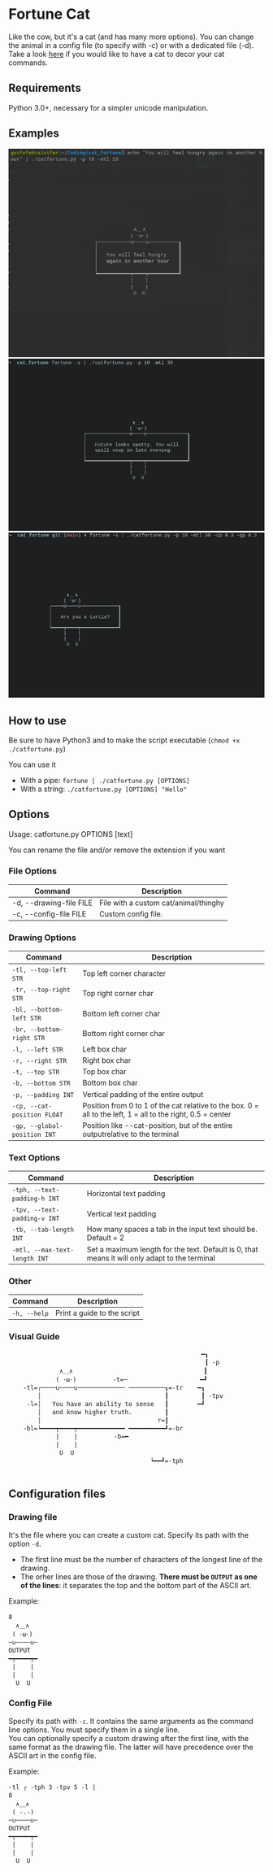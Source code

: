 # Fortune Cat

Like the cow, but it's a cat (and has many more options). You can change the animal in a config file (to specify with -c) or with a dedicated file (-d).  
Take a look [here](https://github.com/GuidoFe/FortuneCat) if you would like to have a cat to decor your cat commands.
## Requirements

Python 3.0+, necessary for a simpler unicode manipulation.

## Examples

![screen1](screen1.png)
![screen2](screen2.png)
![screen3](screen3.png)

## How to use

Be sure to have Python3 and to make the script executable (`chmod +x ./catfortune.py`)

You can use it
* With a pipe: `fortune | ./catfortune.py [OPTIONS]`
* With a string: `./catfortune.py [OPTIONS] "Hello"`

## Options

Usage: catfortune.py OPTIONS [text]

You can rename the file and/or remove the extension if you want

### File Options

| Command                 | Description                                  |
|-------------------------|----------------------------------------------|
| -d, --drawing-file FILE | File with a custom cat/animal/thinghy        |
| -c, --config-file FILE  | Custom config file.                          |

### Drawing Options

| Command                     | Description                                                                                                  |
|-----------------------------|--------------------------------------------------------------------------------------------------------------|
| `-tl, --top-left STR`       | Top left corner character                                                                                    |
| `-tr, --top-right STR`      | Top right corner char                                                                                        |
| `-bl, --bottom-left STR`    | Bottom left corner char                                                                                      |
| `-br, --bottom-right STR`   | Bottom right corner char                                                                                     |
| `-l, --left STR`            | Left box char                                                                                                |
| `-r, --right STR`           | Right box char                                                                                               |
| `-t, --top STR`             | Top box char                                                                                                 |
| `-b, --bottom STR`          | Bottom box char                                                                                              |
| `-p, --padding INT`         | Vertical padding of the entire output                                                                        |
| `-cp, --cat-position FLOAT` | Position from 0 to 1 of the cat relative to the box. 0 = all to the left, 1 = all to the right, 0.5 = center |  
| `-gp, --global-position INT`| Position like --cat-position, but of the entire outputrelative to the terminal   

### Text Options

| Command                       | Description                                                                                    |
|-------------------------------|------------------------------------------------------------------------------------------------|
| `-tph, --text-padding-h INT`  | Horizontal text padding                                                                        |
| `-tpv, --text-padding-v INT`  | Vertical text padding                                                                          |
| `-tb, --tab-length INT`       | How many spaces a tab in the input text should be. Default = 2                                 |
| `-mtl, --max-text-length INT` | Set a maximum length for the text. Default is 0, that means it will only adapt to the terminal |
                        
### Other

| Command           | Description                   |
|-------------------|-------------------------------|
| `-h, --help`      | Print a guide to the script   |

### Visual Guide

```
                                                     ━┒
                                                      ┃ -p
              ∧＿∧                                    ┃
             ( ･ω･)          -t=─                    ━┛
    -tl=┌────∪────∪───────────── ──────────┒=-tr    ━┒ 
        │                                  ┃         ┃ -tpv
     -l=│   You have an ability to sense   ┃        ━┛
        │   and know higher truth.         ┃
        │                                r=┃
    -bl=┕━━━━┯━━━━┯━━━━━━━━━━━━━ ━━━━━━━━━━┛=-br
             |    |          -b=━
             |    |
              U  U
                                       ┕━━┛=-tph
                                        
```

## Configuration files

### Drawing file

It's the file where you can create a custom cat. Specify its path with the option `-d`.  

- The first line must be the number of characters of the longest line of the drawing.
- The orher lines are those of the drawing. **There must be `OUTPUT` as one of the lines**: it separates the top and the bottom part of the ASCII art.

Example:

```
8
  ∧＿∧
 ( ･ω･)
─∪────∪─
OUTPUT
━┯━━━━┯━
 |    |
 |    |
  U  U
```

### Config File

Specify its path with `-c`. It contains the same arguments as the command line options. You must specify them in a single line.  
You can optionally specify a custom drawing after the first line, with the same format as the drawing file. The latter will have precedence over the ASCII art in the config file.

Example:
```
-tl ┌ -tph 3 -tpv 5 -l |
8
  ∧＿∧
 ( -.-)
─∪────∪─
OUTPUT
━┯━━━━┯━
 |    |
 |    |
  U  U
```

